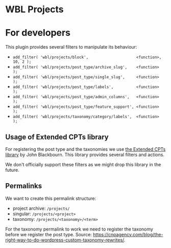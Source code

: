 WBL Projects
===

# For developers

This plugin provides several filters to manipulate its behaviour:

- `add_filter( 'wbl/projects/block',                     <function>, 10, 2 );`
- `add_filter( 'wbl/projects/post_type/archive_slug',    <function>  );`
- `add_filter( 'wbl/projects/post_type/single_slug',     <function>  );`
- `add_filter( 'wbl/projects/post_type/labels',          <function>  );`
- `add_filter( 'wbl/projects/post_type/admin_columns',   <function>  );`
- `add_filter( 'wbl/projects/post_type/feature_support', <function>  );`
- `add_filter( 'wbl/projects/taxonomy/category/labels',  <function>  );`

## Usage of Extended CPTs library

For registering the post type and the taxonomies we use [the Extended CPTs library](https://github.com/johnbillion/extended-cpts) by John Blackbourn. This library provides several filters and actions. 

We don't officially support these filters as we might drop this library in the future.

## Permalinks

We want to create this permalink structure:

- project archive: `/projects/`
- singular: 	   `/projects/<project>`
- taxonomy: 	   `/projects/<taxonomy>/<term>`

For the taxonomy permalink to work we need to register the taxonomy before we register the post type. Source: https://cnpagency.com/blog/the-right-way-to-do-wordpress-custom-taxonomy-rewrites/.

